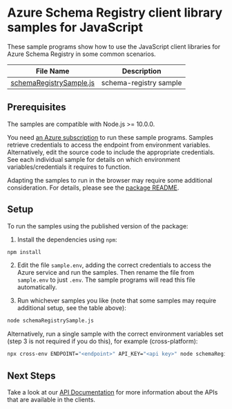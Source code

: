 <!-- The following YAML bit is needed by the docs system to publish the samples online. Uncomment/Update it when the samples can be published publicly -->

<!-- ---
page_type: sample
languages:
  - javascript
products:
  - azure
  - azure-schema-registry
urlFragment: schema-registry-javascript
--- -->

# Azure Schema Registry client library samples for JavaScript

These sample programs show how to use the JavaScript client libraries for Azure Schema Registry in some common scenarios.

| **File Name**                                   | **Description**        |
| ----------------------------------------------- | ---------------------- |
| [schemaRegistrySample.js][schemaregistrysample] | schema-registry sample |

## Prerequisites

The samples are compatible with Node.js >= 10.0.0.

You need [an Azure subscription][freesub] to run these sample programs. Samples retrieve credentials to access the endpoint from environment variables. Alternatively, edit the source code to include the appropriate credentials. See each individual sample for details on which environment variables/credentials it requires to function.

Adapting the samples to run in the browser may require some additional consideration. For details, please see the [package README][package].

## Setup

To run the samples using the published version of the package:

1. Install the dependencies using `npm`:

```bash
npm install
```

2. Edit the file `sample.env`, adding the correct credentials to access the Azure service and run the samples. Then rename the file from `sample.env` to just `.env`. The sample programs will read this file automatically.

3. Run whichever samples you like (note that some samples may require additional setup, see the table above):

```bash
node schemaRegistrySample.js
```

Alternatively, run a single sample with the correct environment variables set (step 3 is not required if you do this), for example (cross-platform):

```bash
npx cross-env ENDPOINT="<endpoint>" API_KEY="<api key>" node schemaRegistrySample.js
```

## Next Steps

Take a look at our [API Documentation][apiref] for more information about the APIs that are available in the clients.

[schemaregistrysample]: ./schemaRegistrySample.js
[apiref]: https://docs.microsoft.com/javascript/api
[freesub]: https://azure.microsoft.com/free/
[package]: ../../README.md
